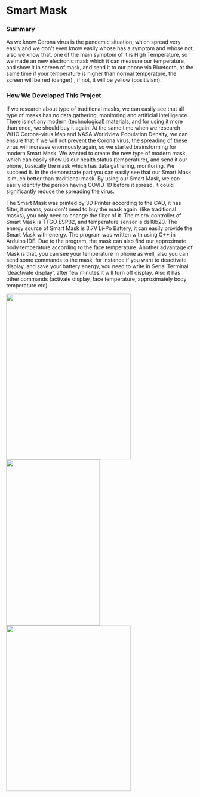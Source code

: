 # Smart Mask

### Summary
As we know Corona virus is the pandemic situation, which spread very easily and we don't even know easily whose has a symptom and whose not, also we know that, one of the main symptom of it is High Temperature, so we made an new electronic mask which it can measure our temperature, and show it in screen of mask, and send it to our phone via Bluetooth, at the same time if your temperature is higher than normal temperature, the screen will be red (danger) , if not, it will be yellow (positivism).

### How We Developed This Project
If we research about type of traditional masks, we can easily see that all type of masks has no data gathering, monitoring and artificial intelligence. There is not any modern (technological) materials, and for using it more than once, we should buy it again. At the same time when we research WHO Corona-virus Map and NASA Worldview Population Density, we can ensure that if we will not prevent the Corona virus, the spreading of these virus will increase enormously again, so we started brainstorming for modern Smart Mask. We wanted to create the new type of modern mask, which can easily show us our health status (temperature), and send it our phone, basically the mask which has data gathering, monitoring. We succeed it. In the demonstrate part you can easily see that our Smart Mask is much better than traditional mask. By using our Smart Mask, we can easily identify the person having COVID-19 before it spread, it could significantly reduce the spreading the virus.

The Smart Mask was printed by 3D Printer according to the CAD, it has filter, it means, you don't need to buy the mask again  (like traditional masks), you only need to change the filter of it. The micro-controller of Smart Mask is TTGO ESP32, and temperature sensor is ds18b20. The energy source of Smart Mask is 3.7V Li-Po Battery, it can easily provide the Smart Mask with energy. The program was written with using C++ in Arduino IDE. Due to the program, the mask can also find our approximate body temperature according to the face temperature. Another advantage of Mask is that, you can see your temperature in phone as well, also you can send some commands to the mask, for instance if you want to deactivate display, and save your battery energy, you need to write in Serial Terminal 'deactivate display', after few minutes it will turn off display. Also it has other commands (activate display, face temperature, approximately body temperature etc). 

<p float="left">
  <img src="https://user-images.githubusercontent.com/56725845/89120904-fc52f980-d4ca-11ea-9ab3-68a0a5043616.jpeg" width = "333" height = "444" /> 
  <img src="https://user-images.githubusercontent.com/56725845/89120894-e3e2df00-d4ca-11ea-8376-55e547f30844.png" width = "250" height = "444"/>
  <img src="https://user-images.githubusercontent.com/56725845/89121168-aaf83980-d4cd-11ea-87f5-93b0add31e5f.jpeg" width = "333" height = "444" /> 
</p>
